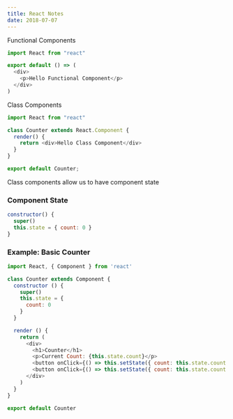```yaml
---
title: React Notes
date: 2018-07-07
---
```


Functional Components

```js
import React from "react"

export default () => (
  <div>
    <p>Hello Functional Component</p>
  </div>
)
```

Class Components

```js
import React from "react"

class Counter extends React.Component {
  render() {
    return <div>Hello Class Component</div>
  }
}

export default Counter;
```

Class components allow us to have component state

### Component State

```js
constructor() {
  super()
  this.state = { count: 0 }
}
```


### Example: Basic Counter


```js
import React, { Component } from 'react'

class Counter extends Component {
  constructor () {
    super()
    this.state = {
      count: 0
    }
  }

  render () {
    return (
      <div>
        <h1>Counter</h1>
        <p>Current Count: {this.state.count}</p>
        <button onClick={() => this.setState({ count: this.state.count + 1 })}>Plus +</button>
        <button onClick={() => this.setState({ count: this.state.count - 1 })}>Minus -</button>
      </div>
    )
  }
}

export default Counter
```